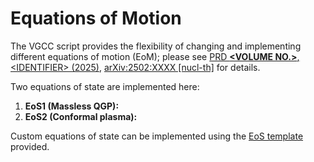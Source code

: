 # Equations of Motion

The VGCC script provides the flexibility of changing and implementing different equations of motion (EoM); please see [PRD **\<VOLUME NO.\>**, \<IDENTIFIER\> (2025)](), [arXiv:2502:XXXX [nucl-th]]() for details.

Two equations of state are implemented here:

1. **EoS1 (Massless QGP):**
2. **EoS2 (Conformal plasma):**


Custom equations of state can be implemented using the [EoS template](eos_template.py) provided.